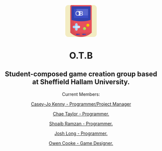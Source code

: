 
<p align="center"><img src="https://raw.githubusercontent.com/O-T-B/.github/main/profile/logo.svg" width="20%"></p>

<h1 align="center">O.T.B</h1>
<h2 align="center">Student-composed game creation group based at Sheffield Hallam University.</h2>

<p align="center">Current Members:</p>
<p align="center"><a href="https://github.com/CaseyJoK" target="_blank">Casey-Jo Kenny - Programmer/Project Manager</a></p>
<p align="center"><a href="https://github.com/SuperslowJelly" target="_blank">Chae Taylor - Programmer.</a></p>
<p align="center"><a href="https://github.com/shoaibramzan" target="_blank">Shoaib Ramzan - Programmer.</a></p>
<p align="center"><a href="https://github.com/Hoopie801" target="_blank">Josh Long - Programmer.</a></p>
<p align="center"><a href="" target="_blank">Owen Cooke - Game Designer.</a></p>
